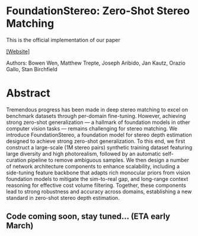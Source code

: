 # FoundationStereo: Zero-Shot Stereo Matching

This is the official implementation of our paper

[[Website]](https://nvlabs.github.io/FoundationStereo/)

Authors: Bowen Wen, Matthew Trepte, Joseph Aribido, Jan Kautz, Orazio Gallo, Stan Birchfield


# Abstract
Tremendous progress has been made in deep stereo matching to excel on benchmark datasets through per-domain fine-tuning. However, achieving strong zero-shot generalization — a hallmark of foundation models in other computer vision tasks — remains challenging for stereo matching. We introduce FoundationStereo, a foundation model for stereo depth estimation designed to achieve strong zero-shot generalization. To this end, we first construct a large-scale (1M stereo pairs) synthetic training dataset featuring large diversity and high photorealism, followed by an automatic self-curation pipeline to remove ambiguous samples. We then design a number of network architecture components to enhance scalability, including a side-tuning feature backbone that adapts rich monocular priors from vision foundation models to mitigate the sim-to-real gap, and long-range context reasoning for effective cost volume filtering. Together, these components lead to strong robustness and accuracy across domains, establishing a new standard in zero-shot stereo depth estimation.

## Code coming soon, stay tuned... (ETA early March)



